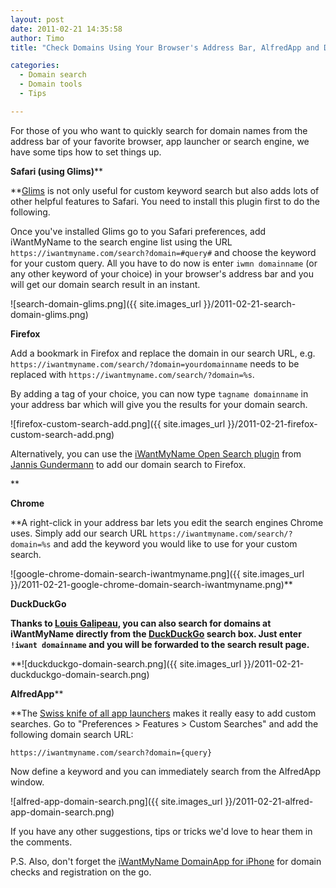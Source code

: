 ```yaml
---
layout: post
date: 2011-02-21 14:35:58
author: Timo
title: "Check Domains Using Your Browser's Address Bar, AlfredApp and DuckDuckGo"

categories:
  - Domain search
  - Domain tools
  - Tips

---
```


For those of you who want to quickly search for domain names from the address bar of your favorite browser, app launcher or search engine, we have some tips how to set things up.

**Safari (using Glims)****

**[Glims](http://www.machangout.com/) is not only useful for custom keyword search but also adds lots of other helpful features to Safari. You need to install this plugin first to do the following.

Once you've installed Glims go to you Safari preferences, add iWantMyName to the search engine list using the URL `https://iwantmyname.com/search?domain=#query#` and choose the keyword for your custom query. All you have to do now is enter `iwmn domainname` (or any other keyword of your choice) in your browser's address bar and you will get our domain search result in an instant.

![search-domain-glims.png]({{ site.images_url }}/2011-02-21-search-domain-glims.png)

**Firefox**

Add a bookmark in Firefox and replace the domain in our search URL, e.g. `https://iwantmyname.com/search/?domain=yourdomainname` needs to be replaced with `https://iwantmyname.com/search/?domain=%s`.

By adding a tag of your choice, you can now type `tagname domainname` in your address bar which will give you the results for your domain search.

![firefox-custom-search-add.png]({{ site.images_url }}/2011-02-21-firefox-custom-search-add.png)

Alternatively, you can use the [iWantMyName Open Search plugin](http://mycroft.mozdev.org/search-engines.html?category=29) from [Jannis Gundermann](http://www.jannisgundermann.com) to add our domain search to Firefox.

**

****Chrome****

**A right-click in your address bar lets you edit the search engines Chrome uses. Simply add our search URL `https://iwantmyname.com/search/?domain=%s` and add the keyword you would like to use for your custom search.

![google-chrome-domain-search-iwantmyname.png]({{ site.images_url }}/2011-02-21-google-chrome-domain-search-iwantmyname.png)**

****DuckDuckGo****

**Thanks to [Louis Galipeau](http://twitter.com/muloka), you can also search for domains at iWantMyName directly from the [DuckDuckGo](http://duckduckgo.com) search box. Just enter `!iwant domainname` and you will be forwarded to the search result page.**

**![duckduckgo-domain-search.png]({{ site.images_url }}/2011-02-21-duckduckgo-domain-search.png)

**AlfredApp****

**The [Swiss knife of all app launchers](http://alfredapp.com) makes it really easy to add custom searches. Go to "Preferences &gt; Features &gt; Custom Searches" and add the following domain search URL:

`https://iwantmyname.com/search?domain={query}`

Now define a keyword and you can immediately search from the AlfredApp window.

![alfred-app-domain-search.png]({{ site.images_url }}/2011-02-21-alfred-app-domain-search.png)

If you have any other suggestions, tips or tricks we'd love to hear them in the comments.

P.S. Also, don't forget the [iWantMyName DomainApp for iPhone](https://iwantmyname.com/iphone) for domain checks and registration on the go.

